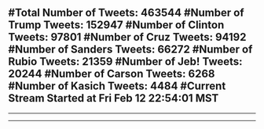 #Total Number of Tweets: 463544 
#Number of Trump Tweets: 152947
#Number of Clinton Tweets: 97801
#Number of Cruz Tweets: 94192
#Number of Sanders Tweets: 66272
#Number of Rubio Tweets: 21359
#Number of Jeb! Tweets: 20244
#Number of Carson Tweets: 6268
#Number of Kasich Tweets: 4484
#Current Stream Started at Fri Feb 12 22:54:01 MST
---
---
---
